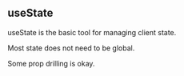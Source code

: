 ## useState

useState is the basic tool for managing client state.

Most state does not need to be global.

Some prop drilling is okay.
